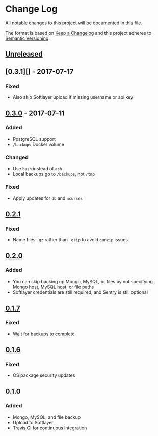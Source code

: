 # Change Log
All notable changes to this project will be documented in this file.

The format is based on [Keep a Changelog](http://keepachangelog.com/)
and this project adheres to [Semantic Versioning](http://semver.org/).

## [Unreleased][]

## [0.3.1][] - 2017-07-17
### Fixed
-   Also skip Softlayer upload if missing username or api key

## [0.3.0][] - 2017-07-11
### Added
-   PostgreSQL support
-   `/backups` Docker volume

### Changed
-   Use `bash` instead of `ash`
-   Local backups go to `/backups`, not `/tmp`

### Fixed
-   Apply updates for `db` and `ncurses`

## [0.2.1][]
### Fixed
-   Name files `.gz` rather than `.gzip` to avoid `gunzip` issues

## [0.2.0][]
### Added
-   You can skip backing up Mongo, MySQL, or files by not specifying
    Mongo host, MySQL host, or file paths
-   Softlayer credentials are still required, and Sentry is still optional

## [0.1.7][]
### Fixed
-   Wait for backups to complete

## [0.1.6][]
### Fixed
-   OS package security updates

## 0.1.0
### Added
-   Mongo, MySQL, and file backup
-   Upload to Softlayer
-   Travis CI for continuous integration

[Unreleased]: https://github.ibm.com/bdu/gamora/compare/0.3.1...HEAD
[0.3.0]: https://github.ibm.com/bdu/gamora/compare/0.3.0...0.3.1
[0.3.0]: https://github.ibm.com/bdu/gamora/compare/0.2.1...0.3.0
[0.2.1]: https://github.ibm.com/bdu/gamora/compare/0.2.0...0.2.1
[0.2.0]: https://github.ibm.com/bdu/gamora/compare/0.1.7...0.2.0
[0.1.7]: https://github.ibm.com/bdu/gamora/compare/0.1.6...0.1.7
[0.1.6]: https://github.ibm.com/bdu/gamora/compare/0.1.0...0.1.6
